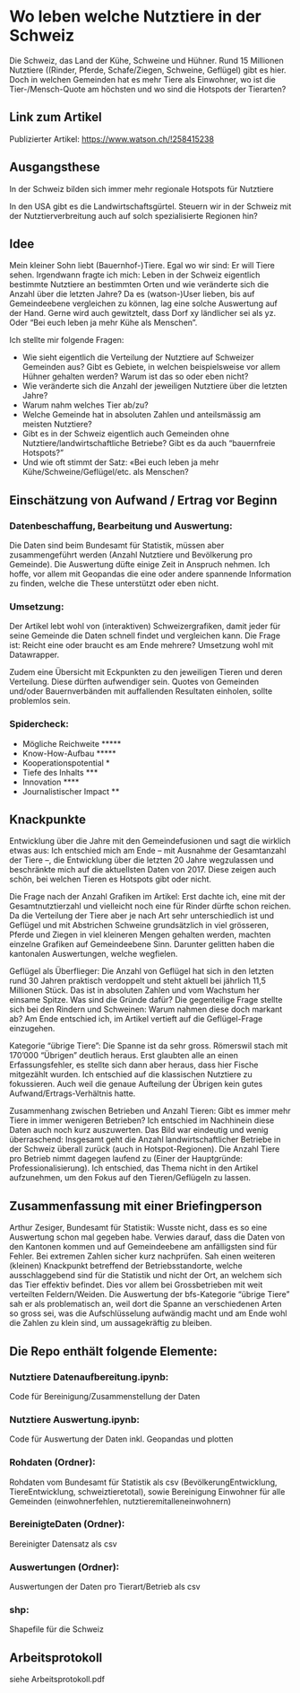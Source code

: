 # Wo leben welche Nutztiere in der Schweiz

Die Schweiz, das Land der Kühe, Schweine und Hühner. Rund 15 Millionen Nutztiere ((Rinder, Pferde, Schafe/Ziegen, Schweine, Geflügel) gibt es hier. Doch in welchen Gemeinden hat es mehr Tiere als Einwohner, wo ist die Tier-/Mensch-Quote am höchsten und wo sind die Hotspots der Tierarten?


## Link zum Artikel

Publizierter Artikel: https://www.watson.ch/!258415238


## Ausgangsthese

In der Schweiz bilden sich immer mehr regionale Hotspots für Nutztiere

In den USA gibt es die Landwirtschaftsgürtel. Steuern wir in der Schweiz mit der Nutztierverbreitung auch auf solch spezialisierte Regionen hin? 


## Idee

Mein kleiner Sohn liebt (Bauernhof-)Tiere. Egal wo wir sind: Er will Tiere sehen. Irgendwann fragte ich mich: Leben in der Schweiz eigentlich bestimmte Nutztiere an bestimmten Orten und wie veränderte sich die Anzahl über die letzten Jahre? Da es (watson-)User lieben, bis auf Gemeindeebene vergleichen zu können, lag eine solche Auswertung auf der Hand. Gerne wird auch gewitztelt, dass Dorf xy ländlicher sei als yz. Oder “Bei euch leben ja mehr Kühe als Menschen”. 

Ich stellte mir folgende Fragen:

- Wie sieht eigentlich die Verteilung der Nutztiere auf Schweizer Gemeinden aus? Gibt es Gebiete, in welchen beispielsweise vor allem Hühner gehalten werden? Warum ist das so oder eben nicht?
- Wie veränderte sich die Anzahl der jeweiligen Nutztiere über die letzten Jahre?
- Warum nahm welches Tier ab/zu?
- Welche Gemeinde hat in absoluten Zahlen und anteilsmässig am meisten Nutztiere?
- Gibt es in der Schweiz eigentlich auch Gemeinden ohne Nutztiere/landwirtschaftliche Betriebe? Gibt es da auch “bauernfreie Hotspots?”
- Und wie oft stimmt der Satz: «Bei euch leben ja mehr Kühe/Schweine/Geflügel/etc. als Menschen?


## Einschätzung von Aufwand / Ertrag vor Beginn

### Datenbeschaffung, Bearbeitung und Auswertung: 
Die Daten sind beim Bundesamt für Statistik, müssen aber zusammengeführt werden (Anzahl Nutztiere und Bevölkerung pro Gemeinde). Die Auswertung düfte einige Zeit in Anspruch nehmen. Ich hoffe, vor allem mit Geopandas die eine oder andere spannende Information zu finden, welche die These unterstützt oder eben nicht.

### Umsetzung: 
Der Artikel lebt wohl von (interaktiven) Schweizergrafiken, damit jeder für seine Gemeinde die Daten schnell findet und vergleichen kann. Die Frage ist: Reicht eine oder braucht es am Ende mehrere? Umsetzung wohl mit Datawrapper. 

Zudem eine Übersicht mit Eckpunkten zu den jeweiligen Tieren und deren Verteilung. Diese dürften aufwendiger sein. Quotes von Gemeinden und/oder Bauernverbänden mit auffallenden Resultaten einholen, sollte problemlos sein.

### Spidercheck: 
- Mögliche Reichweite *****
- Know-How-Aufbau *****
- Kooperationspotential *
- Tiefe des Inhalts ***
- Innovation ****
- Journalistischer Impact **


## Knackpunkte

Entwicklung über die Jahre mit den Gemeindefusionen und sagt die wirklich etwas aus: 
Ich entschied mich am Ende – mit Ausnahme der Gesamtanzahl der Tiere –, die Entwicklung über die letzten 20 Jahre wegzulassen und beschränkte mich auf die aktuellsten Daten von 2017. Diese zeigen auch schön, bei welchen Tieren es Hotspots gibt oder nicht.
 
Die Frage nach der Anzahl Grafiken im Artikel: 
Erst dachte ich, eine mit der Gesamtnutztierzahl und vielleicht noch eine für Rinder dürfte schon reichen. Da die Verteilung der Tiere aber je nach Art sehr unterschiedlich ist und Geflügel und mit Abstrichen Schweine grundsätzlich in viel grösseren, Pferde und Ziegen in viel kleineren Mengen gehalten werden, machten einzelne Grafiken auf Gemeindeebene Sinn. Darunter gelitten haben die kantonalen Auswertungen, welche wegfielen.

Geflügel als Überflieger: 
Die Anzahl von Geflügel hat sich in den letzten rund 30 Jahren praktisch verdoppelt und steht aktuell bei jährlich 11,5 Millionen Stück. Das ist in absoluten Zahlen und vom Wachstum her einsame Spitze. Was sind die Gründe dafür? Die gegenteilige Frage stellte sich bei den Rindern und Schweinen: Warum nahmen diese doch markant ab? Am Ende entschied ich, im Artikel vertieft auf die Geflügel-Frage einzugehen.

Kategorie “übrige Tiere”:
Die Spanne ist da sehr gross. Römerswil stach mit 170’000 “Übrigen” deutlich heraus. Erst glaubten alle an einen Erfassungsfehler, es stellte sich dann aber heraus, dass hier Fische mitgezählt wurden. Ich entschied auf die klassischen Nutztiere zu fokussieren. Auch weil die genaue Aufteilung der Übrigen kein gutes Aufwand/Ertrags-Verhältnis hatte.

Zusammenhang zwischen Betrieben und Anzahl Tieren:
Gibt es immer mehr Tiere in immer wenigeren Betrieben? Ich entschied im Nachhinein diese Daten auch noch kurz auszuwerten. Das Bild war eindeutig und wenig überraschend: Insgesamt geht die Anzahl landwirtschaftlicher Betriebe in der Schweiz überall zurück (auch in Hotspot-Regionen). Die Anzahl Tiere pro Betrieb nimmt dagegen laufend zu (Einer der Hauptgründe: Professionalisierung). Ich entschied, das Thema nicht in den Artikel aufzunehmen, um den Fokus auf den Tieren/Geflügeln zu lassen.


## Zusammenfassung mit einer Briefingperson

Arthur Zesiger, Bundesamt für Statistik:
Wusste nicht, dass es so eine Auswertung schon mal gegeben habe. Verwies darauf, dass die Daten von den Kantonen kommen und auf Gemeindeebene am anfälligsten sind für Fehler. Bei extremen Zahlen sicher kurz nachprüfen. Sah einen weiteren (kleinen) Knackpunkt betreffend der Betriebsstandorte, welche ausschlaggebend sind für die Statistik und nicht der Ort, an welchem sich das Tier effektiv befindet. Dies vor allem bei Grossbetrieben mit weit verteilten Feldern/Weiden. Die Auswertung der bfs-Kategorie “übrige Tiere” sah er als problematisch an, weil dort die Spanne an verschiedenen Arten so gross sei, was die Aufschlüsselung aufwändig macht und am Ende wohl die Zahlen zu klein sind, um aussagekräftig zu bleiben.

## Die Repo enthält folgende Elemente: 

### Nutztiere Datenaufbereitung.ipynb: 
Code für Bereinigung/Zusammenstellung der Daten 

### Nutztiere Auswertung.ipynb:
Code für Auswertung der Daten inkl. Geopandas und plotten

### Rohdaten (Ordner):
Rohdaten vom Bundesamt für Statistik als csv (BevölkerungEntwicklung, TiereEntwicklung, schweiztieretotal), sowie Bereinigung Einwohner für alle Gemeinden (einwohnerfehlen, nutztieremitalleneinwohnern)

### BereinigteDaten (Ordner):
Bereinigter Datensatz als csv

### Auswertungen (Ordner):
Auswertungen der Daten pro Tierart/Betrieb als csv

### shp:
Shapefile für die Schweiz


## Arbeitsprotokoll

siehe Arbeitsprotokoll.pdf
